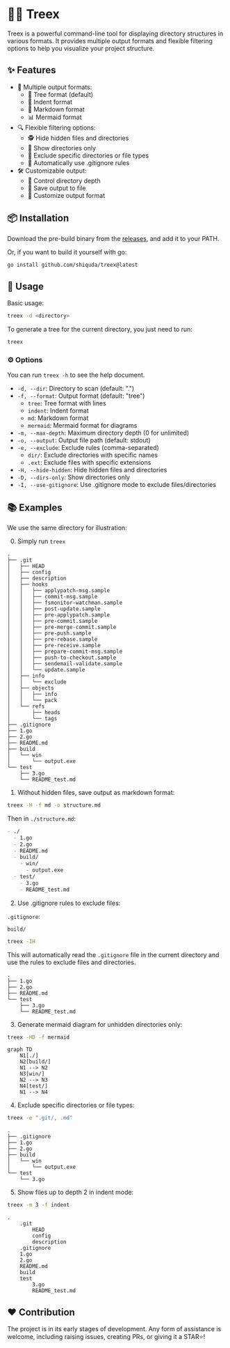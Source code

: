 # 🌳❌ Treex

Treex is a powerful command-line tool for displaying directory structures in various formats. It provides multiple output formats and flexible filtering options to help you visualize your project structure.

## ✨ Features

- 🎨 Multiple output formats:
  - 🌲 Tree format (default)
  - 📑 Indent format
  - 📝 Markdown format
  - 📊 Mermaid format
- 🔍 Flexible filtering options:
  - 🕵️ Hide hidden files and directories
  - 📁 Show directories only
  - 🚫 Exclude specific directories or file types
  - 📝 Automatically use .gitignore rules
- 🛠️ Customizable output:
  - 📏 Control directory depth
  - 💾 Save output to file
  - 🎯 Customize output format

## 📦 Installation

Download the pre-build binary from the [releases](https://github.com/shiquda/treex/releases), and add it to your PATH.

Or, if you want to build it yourself with go:

```bash
go install github.com/shiquda/treex@latest
```

## 📖 Usage

Basic usage:

```bash
treex -d <directory>
```

To generate a tree for the current directory, you just need to run:

```bash
treex
```

### ⚙️ Options

You can run `treex -h` to see the help document.

- `-d, --dir`: Directory to scan (default: ".")
- `-f, --format`: Output format (default: "tree")
  - `tree`: Tree format with lines
  - `indent`: Indent format
  - `md`: Markdown format
  - `mermaid`: Mermaid format for diagrams
- `-m, --max-depth`: Maximum directory depth (0 for unlimited)
- `-o, --output`: Output file path (default: stdout)
- `-e, --exclude`: Exclude rules (comma-separated)
  - `dir/`: Exclude directories with specific names
  - `.ext`: Exclude files with specific extensions
- `-H, --hide-hidden`: Hide hidden files and directories
- `-D, --dirs-only`: Show directories only
- `-I, --use-gitignore`: Use .gitignore mode to exclude files/directories

## 📚 Examples

We use the same directory for illustration:

0. Simply run `treex`

```text
.
├── .git
│   ├── HEAD
│   ├── config
│   ├── description
│   ├── hooks
│   │   ├── applypatch-msg.sample
│   │   ├── commit-msg.sample
│   │   ├── fsmonitor-watchman.sample
│   │   ├── post-update.sample
│   │   ├── pre-applypatch.sample
│   │   ├── pre-commit.sample
│   │   ├── pre-merge-commit.sample
│   │   ├── pre-push.sample
│   │   ├── pre-rebase.sample
│   │   ├── pre-receive.sample
│   │   ├── prepare-commit-msg.sample
│   │   ├── push-to-checkout.sample
│   │   ├── sendemail-validate.sample
│   │   └── update.sample
│   ├── info
│   │   └── exclude
│   ├── objects
│   │   ├── info
│   │   └── pack
│   └── refs
│       ├── heads
│       └── tags
├── .gitignore
├── 1.go
├── 2.go
├── README.md
├── build
│   └── win
│       └── output.exe
└── test
    ├── 3.go
    └── README_test.md
```

1. Without hidden files, save output as markdown format:

```bash
treex -H -f md -o structure.md
```

Then in `./structure.md`:

```markdown
- ./
  - 1.go
  - 2.go
  - README.md
  - build/
    - win/
      - output.exe
  - test/
    - 3.go
    - README_test.md
```

2. Use .gitignore rules to exclude files:

`.gitignore`:

```text
build/
```

```bash
treex -IH
```

This will automatically read the `.gitignore` file in the current directory and use the rules to exclude files and directories.

```text
.
├── 1.go
├── 2.go
├── README.md
└── test
    ├── 3.go
    └── README_test.md
```

3. Generate mermaid diagram for unhidden directories only:

```bash
treex -HD -f mermaid
```

```mermaid
graph TD
    N1[./]
    N2[build/]
    N1 --> N2
    N3[win/]
    N2 --> N3
    N4[test/]
    N1 --> N4
```

4. Exclude specific directories or file types:

```bash
treex -e ".git/, .md"
```

```text
.
├── .gitignore
├── 1.go
├── 2.go
├── build
│   └── win
│       └── output.exe
└── test
    └── 3.go
```

5. Show files up to depth 2 in indent mode:

```bash
treex -m 3 -f indent
```

```text
.
    .git
        HEAD
        config
        description
    .gitignore
    1.go
    2.go
    README.md
    build
    test
        3.go
        README_test.md
```

## ♥️ Contribution

The project is in its early stages of development. Any form of assistance is welcome, including raising issues, creating PRs, or giving it a STAR⭐!
